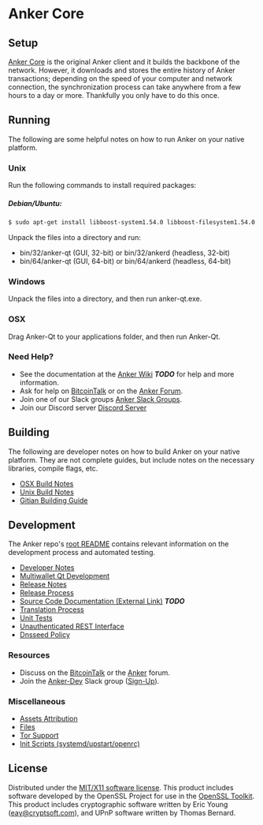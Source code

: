 Anker Core
=====================

Setup
---------------------
[Anker Core](http://anker.org/wallet) is the original Anker client and it builds the backbone of the network. However, it downloads and stores the entire history of Anker transactions; depending on the speed of your computer and network connection, the synchronization process can take anywhere from a few hours to a day or more. Thankfully you only have to do this once.

Running
---------------------
The following are some helpful notes on how to run Anker on your native platform.

### Unix

Run the following commands to install required packages:
##### Debian/Ubuntu:
```bash
$ sudo apt-get install libboost-system1.54.0 libboost-filesystem1.54.0 libboost-program-options1.54.0 libboost-thread1.54.0 libboost-chrono1.54.0 libdb5.3++ libevent-pthreads-2.0-5 libzmq3 libminiupnpc8
```

Unpack the files into a directory and run:

- bin/32/anker-qt (GUI, 32-bit) or bin/32/ankerd (headless, 32-bit)
- bin/64/anker-qt (GUI, 64-bit) or bin/64/ankerd (headless, 64-bit)

### Windows

Unpack the files into a directory, and then run anker-qt.exe.

### OSX

Drag Anker-Qt to your applications folder, and then run Anker-Qt.

### Need Help?

* See the documentation at the [Anker Wiki](https://en.bitcoin.it/wiki/Main_Page) ***TODO***
for help and more information.
* Ask for help on [BitcoinTalk](https://bitcointalk.org/index.php?topic=1262920.0) or on the [Anker Forum](http://forum.anker.org/).
* Join one of our Slack groups [Anker Slack Groups](https://anker.org/slack-logins/).
* Join our Discord server [Discord Server](https://discord.gg/dTRhamf)

Building
---------------------
The following are developer notes on how to build Anker on your native platform. They are not complete guides, but include notes on the necessary libraries, compile flags, etc.

- [OSX Build Notes](build-osx.md)
- [Unix Build Notes](build-unix.md)
- [Gitian Building Guide](gitian-building.md)

Development
---------------------
The Anker repo's [root README](https://github.com/ankerproject/Anker/blob/master/README.md) contains relevant information on the development process and automated testing.

- [Developer Notes](developer-notes.md)
- [Multiwallet Qt Development](multiwallet-qt.md)
- [Release Notes](release-notes.md)
- [Release Process](release-process.md)
- [Source Code Documentation (External Link)](https://dev.visucore.com/bitcoin/doxygen/) ***TODO***
- [Translation Process](translation_process.md)
- [Unit Tests](unit-tests.md)
- [Unauthenticated REST Interface](REST-interface.md)
- [Dnsseed Policy](dnsseed-policy.md)

### Resources

* Discuss on the [BitcoinTalk](https://bitcointalk.org/index.php?topic=1262920.0) or the [Anker](http://forum.anker.org/) forum.
* Join the [Anker-Dev](https://anker-dev.slack.com/) Slack group ([Sign-Up](https://anker-dev.herokuapp.com/)).

### Miscellaneous
- [Assets Attribution](assets-attribution.md)
- [Files](files.md)
- [Tor Support](tor.md)
- [Init Scripts (systemd/upstart/openrc)](init.md)

License
---------------------
Distributed under the [MIT/X11 software license](http://www.opensource.org/licenses/mit-license.php).
This product includes software developed by the OpenSSL Project for use in the [OpenSSL Toolkit](https://www.openssl.org/). This product includes
cryptographic software written by Eric Young ([eay@cryptsoft.com](mailto:eay@cryptsoft.com)), and UPnP software written by Thomas Bernard.
